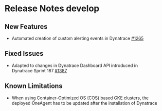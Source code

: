 # Release Notes develop

## New Features
- Automated creation of custom alerting events in Dynatrace [#1265](https://github.com/keptn/keptn/issues/1387)


## Fixed Issues
- Adapted to changes in Dynatrace Dashboard API introduced in Dynatrace Sprint 187 [#1387](https://github.com/keptn/keptn/issues/1387)

## Known Limitations
- When using Container-Optimized OS (COS) based GKE clusters, the deployed OneAgent has to be updated after the installation of Dynatrace

